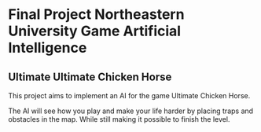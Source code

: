 # Final Project Northeastern University Game Artificial Intelligence

## Ultimate Ultimate Chicken Horse

This project aims to implement an AI for the game Ultimate Chicken Horse.

The AI will see how you play and make your life harder by placing traps and
obstacles in the map. While still making it possible to finish the level.

